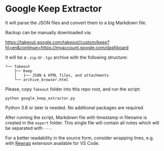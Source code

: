 # Google Keep Extractor

It will parse the JSON files and convert them to a big Markdown file.

Backup can be manually downloaded via:

<https://takeout.google.com/takeout/custom/keep?hl=en&continue=https://myaccount.google.com/dashboard>

It will be a `.zip` or `.tgz` archive with the following structure:

    └── Takeout
        ├── Keep
        │   ├── JSON & HTML files, and attachments
        └── archive_browser.html

Please, copy `Takeout` folder into this repo root, and run the script:

    python google_keep_extractor.py

Python 3.8 or later is needed. No additional packages are required.

After running the script, Markdown file with timestamp in filename is
created in the `export` folder. This single file will contain all notes
which will be separated with `---`.

For a better readability in the source form, consider wrapping lines,
e.g. with [Rewrap](https://github.com/stkb/Rewrap.git) extension
available for VS Code.
